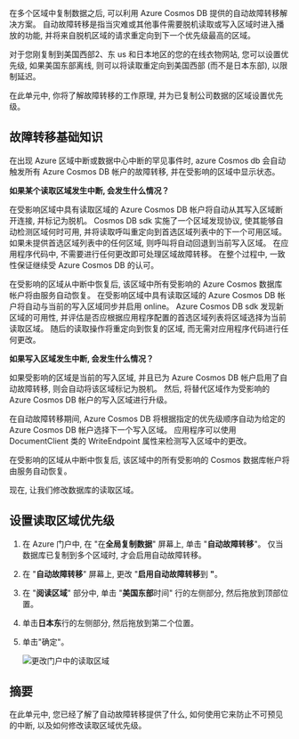 在多个区域中复制数据之后, 可以利用 Azure Cosmos DB 提供的自动故障转移解决方案。 自动故障转移是指当灾难或其他事件需要脱机读取或写入区域时进入播放的功能, 并将来自脱机区域的请求重定向到下一个优先级最高的区域。 

对于您刚复制到美国西部2、东 us 和日本地区的您的在线衣物网站, 您可以设置优先级, 如果美国东部离线, 则可以将读取重定向到美国西部 (而不是日本东部), 以限制延迟。

在此单元中, 你将了解故障转移的工作原理, 并为已复制公司数据的区域设置优先级。

## <a name="failover-basics"></a>故障转移基础知识

在出现 Azure 区域中断或数据中心中断的罕见事件时, azure Cosmos db 会自动触发所有 Azure Cosmos DB 帐户的故障转移, 并在受影响的区域中显示状态。

**如果某个读取区域发生中断, 会发生什么情况？**

在受影响区域中具有读取区域的 Azure Cosmos DB 帐户将自动从其写入区域断开连接, 并标记为脱机。 Cosmos DB sdk 实施了一个区域发现协议, 使其能够自动检测区域何时可用, 并将读取呼叫重定向到首选区域列表中的下一个可用区域。 如果未提供首选区域列表中的任何区域, 则呼叫将自动回退到当前写入区域。 在应用程序代码中, 不需要进行任何更改即可处理区域故障转移。 在整个过程中, 一致性保证继续受 Azure Cosmos DB 的认可。

在受影响的区域从中断中恢复后, 该区域中所有受影响的 Azure Cosmos 数据库帐户将由服务自动恢复。 在受影响区域中具有读取区域的 Azure Cosmos DB 帐户将自动与当前的写入区域同步并启用 online。 Azure Cosmos DB sdk 发现新区域的可用性, 并评估是否应根据应用程序配置的首选区域列表将区域选择为当前读取区域。 随后的读取操作将重定向到恢复的区域, 而无需对应用程序代码进行任何更改。

**如果写入区域发生中断, 会发生什么情况？**

如果受影响的区域是当前的写入区域, 并且已为 Azure Cosmos DB 帐户启用了自动故障转移, 则会自动将该区域标记为脱机。 然后, 将替代区域作为受影响的 Azure Cosmos DB 帐户的写入区域进行升级。

在自动故障转移期间, Azure Cosmos DB 将根据指定的优先级顺序自动为给定的 Azure Cosmos DB 帐户选择下一个写入区域。 应用程序可以使用 DocumentClient 类的 WriteEndpoint 属性来检测写入区域中的更改。

在受影响的区域从中断中恢复后, 该区域中的所有受影响的 Cosmos 数据库帐户将由服务自动恢复。

现在, 让我们修改数据库的读取区域。

## <a name="set-read-region-priorities"></a>设置读取区域优先级

1. 在 Azure 门户中, 在 "在**全局复制数据**" 屏幕上, 单击 "**自动故障转移**"。 仅当数据库已复制到多个区域时, 才会启用自动故障转移。
2. 在 "**自动故障转移**" 屏幕上, 更改 "**启用自动故障转移**到 **"**。
3. 在 "**阅读区域**" 部分中, 单击 "**美国东部**时间" 行的左侧部分, 然后拖放到顶部位置。
4. 单击**日本东**行的左侧部分, 然后拖放到第二个位置。
5. 单击"确定"。

    ![更改门户中的读取区域](../media/4-change-priorities/change-read-priorities.gif)

## <a name="summary"></a>摘要

在此单元中, 您已经了解了自动故障转移提供了什么, 如何使用它来防止不可预见的中断, 以及如何修改读取区域优先级。